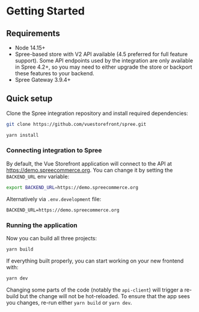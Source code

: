 # Getting Started

## Requirements

- Node 14.15+
- Spree-based store with V2 API available (4.5 preferred for full feature support). Some API endpoints used by the integration are only available in Spree 4.2+, so you may need to either upgrade the store or backport these features to your backend.
- Spree Gateway 3.9.4+

## Quick setup

Clone the Spree integration repository and install required dependencies:
```sh
git clone https://github.com/vuestorefront/spree.git

yarn install
```

### Connecting integration to Spree
By default, the Vue Storefront application will connect to the API at https://demo.spreecommerce.org. You can change it by setting the `BACKEND_URL` env variable:
```sh
export BACKEND_URL=https://demo.spreecommerce.org
```
Alternatively via `.env.development` file:
```
BACKEND_URL=https://demo.spreecommerce.org
```

### Running the application

Now you can build all three projects:
```sh
yarn build
```

If everything built properly, you can start working on your new frontend with:
```sh
yarn dev
```

Changing some parts of the code (notably the `api-client`) will trigger a re-build but the change will not be hot-reloaded. To ensure that the app sees you changes, re-run either `yarn build` or `yarn dev`.
